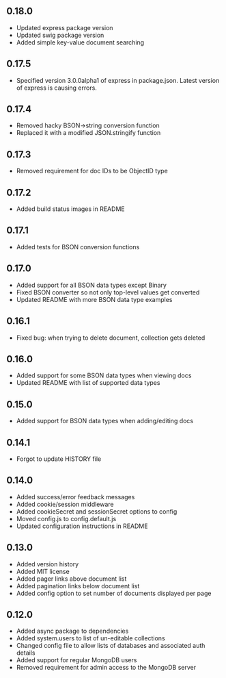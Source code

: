0.18.0
------

* Updated express package version
* Updated swig package version
* Added simple key-value document searching

0.17.5
------

* Specified version 3.0.0alpha1 of express in package.json. Latest version of express is causing errors.

0.17.4
------

* Removed hacky BSON->string conversion function
* Replaced it with a modified JSON.stringify function

0.17.3
------

* Removed requirement for doc IDs to be ObjectID type

0.17.2
------

* Added build status images in README

0.17.1
------

* Added tests for BSON conversion functions

0.17.0
------

* Added support for all BSON data types except Binary
* Fixed BSON converter so not only top-level values get converted
* Updated README with more BSON data type examples

0.16.1
------

* Fixed bug: when trying to delete document, collection gets deleted

0.16.0
------

* Added support for some BSON data types when viewing docs
* Updated README with list of supported data types

0.15.0
------

* Added support for BSON data types when adding/editing docs

0.14.1
------

* Forgot to update HISTORY file

0.14.0
------

* Added success/error feedback messages
* Added cookie/session middleware
* Added cookieSecret and sessionSecret options to config
* Moved config.js to config.default.js
* Updated configuration instructions in README

0.13.0
------

* Added version history
* Added MIT license
* Added pager links above document list
* Added pagination links below document list
* Added config option to set number of documents displayed per page

0.12.0
------

* Added async package to dependencies
* Added system.users to list of un-editable collections
* Changed config file to allow lists of databases and associated auth details
* Added support for regular MongoDB users
* Removed requirement for admin access to the MongoDB server
